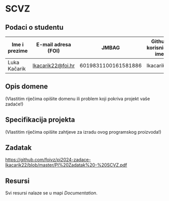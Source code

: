 # SCVZ

## Podaci o studentu

Ime i prezime | E-mail adresa (FOI) | JMBAG | Github korisničko ime
------------  | ------------------- | ----- | ---------------------
Luka Kačarik | lkacarik22@foi.hr | 6019831100161581886 | lkacarik22


## Opis domene
(Vlastitim riječima opišite domenu ili problem koji pokriva projekt vaše zadaće!)

## Specifikacija projekta
(Vlastitim riječima opišite zahtjeve za izradu ovog programskog proizvoda!)

## Zadatak
https://github.com/foivz/pi2024-zadace-lkacarik22/blob/master/PI%20Zadatak%20-%20SCVZ.pdf

## Resursi
Svi resursi nalaze se u mapi _Documentation_.
